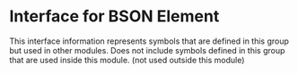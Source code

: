 
# Interface for BSON Element
This interface information represents symbols that are defined in this group but used in other modules.  Does not include symbols defined in this group that are used inside this module.
(not used outside this module)
